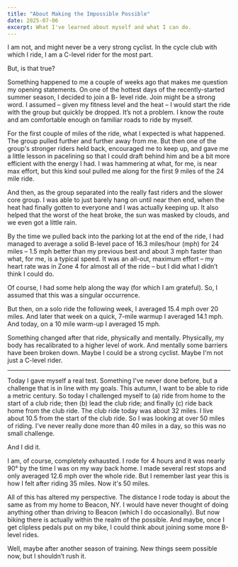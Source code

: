 ```yaml
---
title: "About Making the Impossible Possible"
date: 2025-07-06
excerpt: What I've learned about myself and what I can do.
---
```

<span class="dropcap">I</span> am not, and might never be a very strong cyclist. In the cycle club with which I ride, I am a C-level rider for the most part. 

But, is that true?

Something happened to me a couple of weeks ago that makes me question my opening statements. On one of the hottest days of the recently-started summer season, I decided to join a B- level ride. Join might be a strong word. I assumed – given my fitness level and the heat – I would start the ride with the group but quickly be dropped. It’s not a problem. I know the route and am comfortable enough on familiar roads to ride by myself.

For the first couple of miles of the ride, what I expected is what happened. The group pulled further and further away from me. But then one of the group's stronger riders held back, encouraged me to keep up, and gave me a little lesson in pacelining so that I could draft behind him and be a bit more efficient with the energy I had. I was hammering at what, for me, is near max effort, but this kind soul pulled me along for the first 9 miles of the 24 mile ride.

And then, as the group separated into the really fast riders and the slower core group. I was able to just barely hang on until near then end, when the heat had finally gotten to everyone and I was actually keeping up. It also helped that the worst of the heat broke, the sun was masked by clouds, and we even got a little rain.

By the time we pulled back into the parking lot at the end of the ride, I had managed to average a solid B-level pace of 16.3 miles/hour (mph) for 24 miles – 1.5 mph better than my previous best and about 3 mph faster than what, for me, is a typical speed. It was an all-out, maximum effort – my heart rate was in Zone 4 for almost all of the ride – but I did what I didn’t think I could do.

Of course, I had some help along the way (for which I am grateful). So, I assumed that this was a singular occurrence.

But then, on a solo ride the following week, I averaged 15.4 mph over 20 miles. And later that week on a quick, 7-mile warmup I averaged 14.1 mph. And today, on a 10 mile warm-up I averaged 15 mph.

Something changed after that ride, physically and mentally. Physically, my body has recalibrated to a higher level of work. And mentally some barriers have been broken down. Maybe I could be a strong cyclist. Maybe I'm not just a C-level rider.

<hr class="stripes">

Today I gave myself a real test. Something I've never done before, but a challenge that is in line with my goals. This autumn, I want to be able to ride a metric century. So today I challenged myself to (a) ride from home to the start of a club ride; then (b) lead the club ride; and finally (c) ride back home from the club ride. The club ride today was about 32 miles. I live about 10.5 from the start of the club ride. So I was looking at over 50 miles of riding. I've never really done more than 40 miles in a day, so this was no small challenge.

And I did it.

I am, of course, completely exhausted. I rode for 4 hours and it was nearly 90° by the time I was on my way back home. I made several rest stops and only averaged 12.6 mph over the whole ride. But I remember last year this is how I felt after riding 35 miles. Now it's 50 miles.

All of this has altered my perspective. The distance I rode today is about the same as from my home to Beacon, NY. I would have never thought of doing anything other than driving to Beacon (which I do occasionally). But now biking there is actually within the realm of the possible. And maybe, once I get clipless pedals put on my bike, I could think about joining some more B-level rides.

Well, maybe after another season of training. New things seem possible now, but I shouldn’t rush it.